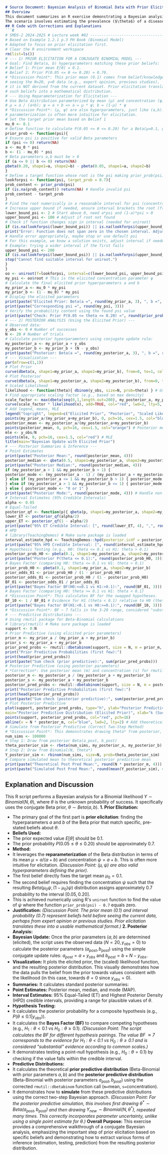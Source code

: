 ```markdown
# Source Document: Bayesian Analysis of Binomial Data with Prior Elicitation
## Overview
This document summarizes an R exercise demonstrating a Bayesian analysis for estimating an unknown probability ($\theta$) using a Binomial likelihood model. The key focus is on **prior elicitation**: determining the parameters of a conjugate Beta prior distribution, $\pi(\theta) \sim Beta(a,b)$, such that it reflects specific prior beliefs before incorporating observed data. The analysis then proceeds using this elicited prior to find the posterior distribution and derive inferences.
The scenario involves estimating the prevalence ($\theta$) of a disease based on $N=20$ tests where $y=0$ infections were observed.
## R Code with Corrections and Explanations
```R
# SMDS-2 2024-2025 # Lecture week #02 -----------------------------------------
# Based on Example 1.2.1 p.3 PH Book (Binomial Model)
# Adapted to focus on prior elicitation first.
# Clear the R environment workspace
rm(list=ls())
# --- 1) PRIOR ELICITATION FOR A CONJUGATE BINOMIAL MODEL ---
# Goal: Find Beta(a, b) hyperparameters matching these prior beliefs:
# Belief 1: Prior mean E[θ] = 0.1.
# Belief 2: Prior P(0.05 <= θ <= 0.20) ≈ 0.70.
# *Discussion Point*: This prior mean (0.1) comes from belief/knowledge *before*
# seeing the N=20, y=0 data (e.g., expert opinion, previous studies),
# it is NOT derived from the current dataset. Prior elicitation translates
# such beliefs into a mathematical distribution.
# --- Using Reparameterization for Elicitation ---
# Use Beta distribution parameterized by mean (μ) and concentration (ψ):
# μ = a / (a+b); ψ = a + b => a = μ * ψ; b = (1-μ) * ψ
# *Discussion Point*: (μ, ψ) are also hyperparameters, just like (a,b). This
# parameterization is often more intuitive for elicitation.
# Set the target prior mean based on Belief 1
mu_0 <- 0.1
# Define function to calculate P(0.05 <= θ <= 0.20) for a Beta(μ=0.1, ψ)
prior_prob <- function(psi){
# Ensure psi is positive for valid Beta parameters
if (psi <= 0) return(NA)
a <- mu_0 * psi
b <- (1 - mu_0) * psi
# Beta parameters a,b must be > 0
if (a <= 0 || b <= 0) return(NA)
pbeta(0.20, shape1=a, shape2=b) - pbeta(0.05, shape1=a, shape2=b)
}
# Define a target function whose root is the psi making prior_prob(psi) == 0.7
lookforpsi <- function(psi, target_prob = 0.7){
prob_content <- prior_prob(psi)
if (is.na(prob_content)) return(NA) # Handle invalid psi
prob_content - target_prob
}
# Find the root numerically in a reasonable interval for psi (concentration)
# Increase upper bound if needed, ensure interval brackets the root (f(lower)*f(upper) < 0)
lower_bound_psi <- 2 # Start above 0, need a*psi and (1-a)*psi > 0
upper_bound_psi <- 100 # Adjust if root not found
# Check if function changes sign in interval (needed for uniroot)
if (is.na(lookforpsi(lower_bound_psi)) || is.na(lookforpsi(upper_bound_psi)) || lookforpsi(lower_bound_psi) * lookforpsi(upper_bound_psi) >= 0) {
print("Error: Function does not span zero in the chosen interval. Adjust interval or check target_prob.")
# Handle error appropriately, maybe stop or use default psi
# For this example, we know a solution exists, adjust interval if needed.
# Example: trying a wider interval if the first fails
upper_bound_psi <- 200
if (is.na(lookforpsi(lower_bound_psi)) || is.na(lookforpsi(upper_bound_psi)) || lookforpsi(lower_bound_psi) * lookforpsi(upper_bound_psi) >= 0) {
stop("Cannot find suitable interval for uniroot.")
}
}
oo <- uniroot(f=lookforpsi, interval=c(lower_bound_psi, upper_bound_psi))
my_psi <- oo$root # This is the elicited concentration parameter ψ
# Calculate the final elicited prior hyperparameters a and b
my_prior_a <- mu_0 * my_psi
my_prior_b <- (1 - mu_0) * my_psi
# Display the elicited parameters
print(paste("Elicited Prior: Beta(a =", round(my_prior_a, 3), ", b =", round(my_prior_b, 3), ")"))
print(paste("Corresponding psi =", round(my_psi, 3)))
# Verify the probability content using the found psi value
print(paste("Check: Prior P(0.05 <= theta <= 0.20) =", round(prior_prob(my_psi), 3)))
# --- 2) POSTERIOR ANALYSIS (Using the Elicited Prior) ---
# Observed data:
y_obs <- 0 # Number of successes
N <- 20 # Number of trials
# Calculate posterior hyperparameters using conjugate update rule:
my_posterior_a <- my_prior_a + y_obs
my_posterior_b <- my_prior_b + (N - y_obs)
print(paste("Posterior: Beta(a =", round(my_posterior_a, 3), ", b =", round(my_posterior_b, 3), ")"))
# --- Visualization ---
par(mfrow=c(1,1))
# Plot Prior
curve(dbeta(x, shape1=my_prior_a, shape2=my_prior_b), from=0, to=1, col="blue", lwd=2, ylim=c(0,25), xlab=expression(theta), ylab="Density", n=1000)
# Plot Posterior
curve(dbeta(x, shape1=my_posterior_a, shape2=my_posterior_b), from=0, to=1, add=TRUE, col="orange", lwd=2, n=1000)
# Scaled Likelihood
likelihood <- function(theta){ dbinom(y_obs, size=N, prob=theta) } # Use dbinom for exact likelihood value
# Find appropriate scaling factor (e.g., based on max density)
scale_factor <- max(dbeta(seq(0,1,length.out=200), my_posterior_a, my_posterior_b)) / max(likelihood(seq(0,1,length.out=200))) * 0.6
curve(scale_factor * likelihood(x), add=TRUE, col="red", lwd=2, lty=5, n=1000)
# Add legend, means, MLE
legend("topright", legend=c("Elicited Prior", "Posterior", "Scaled Likelihood"), col=c("blue", "orange", "red"), lty=c(1,1,5), lwd=2)
points(my_prior_a/(my_prior_a+my_prior_b), 0, pch=16, cex=1.5, col="blue") # Prior mean
posterior_mean <- my_posterior_a/(my_posterior_a+my_posterior_b)
points(posterior_mean, 0, pch=16, cex=1.5, col="orange") # Posterior mean
mle <- y_obs/N
points(mle, 0, pch=16, cex=1.5, col="red") # MLE
title(main="Bayesian Update with Elicited Prior")
# --- Posterior Summaries & Inference ---
# Point Estimates
print(paste("Posterior Mean:", round(posterior_mean, 4)))
posterior_median <- qbeta(0.5, shape1=my_posterior_a, shape2=my_posterior_b)
print(paste("Posterior Median:", round(posterior_median, 4)))
if (my_posterior_a > 1 && my_posterior_b > 1) {
posterior_mode <- (my_posterior_a - 1) / (my_posterior_a + my_posterior_b - 2)
} else if (my_posterior_a <= 1 && my_posterior_b > 1) { posterior_mode <- 0
} else if (my_posterior_a > 1 && my_posterior_b <= 1) { posterior_mode <- 1
} else { posterior_mode <- "0 or 1" }
print(paste("Posterior Mode:", round(posterior_mode, 4))) # Handle non-numeric case if needed
# Interval Estimates (95% Credible Intervals)
alpha <- 0.05
# Equal-Tailed
posterior_qf <- function(p){ qbeta(p, shape1=my_posterior_a, shape2=my_posterior_b) }
lower_ET <- posterior_qf(alpha/2)
upper_ET <- posterior_qf(1 - alpha/2)
print(paste("95% ET Credible Interval: [", round(lower_ET, 4), ",", round(upper_ET, 4), "]"))
# HPD
# library(TeachingDemos) # Make sure package is loaded
interval_estimate_hpd <- TeachingDemos::hpd(posterior.icdf = posterior_qf, conf = 1 - alpha)
print(paste("95% HPD Credible Interval: [", round(interval_estimate_hpd[1], 4), ",", round(interval_estimate_hpd[2], 4), "]"))
# Hypothesis Testing (e.g., H0: theta <= 0.1 vs H1: theta > 0.1)
posterior_prob_H0 <- pbeta(0.1, shape1=my_posterior_a, shape2=my_posterior_b)
print(paste("Posterior P(theta <= 0.1):", round(posterior_prob_H0, 3)))
# Bayes Factor (comparing H0: theta <= 0.1 vs H1: theta > 0.1)
prior_prob_H0 <- pbeta(0.1, shape1=my_prior_a, shape2=my_prior_b)
prior_odds_01 <- prior_prob_H0 / (1 - prior_prob_H0)
posterior_odds_01 <- posterior_prob_H0 / (1 - posterior_prob_H0)
BF_01 <- posterior_odds_01 / prior_odds_01
print(paste("Bayes Factor BF(H0:<=0.1 vs H1:>0.1):", round(BF_01, 3)))
# Bayes Factor (comparing H0: theta >= 0.1 vs H1: theta < 0.1)
# *Discussion Point*: This calculates BF for the swapped hypotheses.
BF_10 <- 1 / BF_01 # Evidence for H1 (theta < 0.1) relative to H0 (theta >= 0.1)
print(paste("Bayes Factor BF(H1:<0.1 vs H0:>=0.1):", round(BF_10, 3)))
# *Discussion Point*: BF ~ 7 falls in the 3-20 range, considered "substantial" evidence for H1: theta < 0.1.
# --- Predictive Distributions ---
# Using rmutil package for Beta-Binomial calculations
# library(rmutil) # Make sure package is loaded
support <- 0:N
# Prior Predictive (using elicited prior parameters)
prior_m <- my_prior_a / (my_prior_a + my_prior_b)
prior_s <- my_prior_a + my_prior_b
prior_pred_probs <- rmutil::dbetabinom(support, size = N, m = prior_m, s = prior_s)
print("Prior Predictive Probabilities (first few):")
print(head(prior_pred_probs))
print(paste("Sum check (prior predictive):", sum(prior_pred_probs)))
# Posterior Predictive (using posterior parameters)
# *Correction*: Use posterior mean (m) and concentration (s) for rmutil
posterior_m <- my_posterior_a / (my_posterior_a + my_posterior_b)
posterior_s <- my_posterior_a + my_posterior_b
posterior_pred_probs <- rmutil::dbetabinom(support, size = N, m = posterior_m, s = posterior_s)
print("Posterior Predictive Probabilities (first few):")
print(head(posterior_pred_probs))
print(paste("Sum check (posterior predictive):", sum(posterior_pred_probs)))
# Plot Posterior Predictive
plot(support, posterior_pred_probs, type="h", ylab="Posterior Predictive Probability",
main="Posterior Predictive Distribution (Elicited Prior)", xlab="k (Successes in N=20)")
points(support, posterior_pred_probs, col="red", pch=16)
abline(v = N * posterior_m, col="blue", lwd=2, lty=2) # Add theoretical mean E[Y_new|y]
# Simulate from Posterior Predictive (Correct Two-Step Method)
# *Discussion Point*: This demonstrates drawing theta* from posterior, then Y_new from likelihood.
num_sims <- 100000
# Step 1: Draw from posterior Beta(a_post, b_post)
theta_posterior_sim <- rbeta(num_sims, my_posterior_a, my_posterior_b)
# Step 2: Draw from Binomial(N, theta*)
Y_posterior_sim <- rbinom(num_sims, size=N, prob=theta_posterior_sim)
# Compare simulated mean to theoretical posterior predictive mean
print(paste("Theoretical Post Pred Mean:", round(N * posterior_m, 4)))
print(paste("Simulated Post Pred Mean:", round(mean(Y_posterior_sim), 4)))
```
## Explanation and Discussion
This R script performs a Bayesian analysis for a Binomial likelihood $Y \sim Binomial(N, \theta)$, where $\theta$ is the unknown probability of success. It specifically uses the conjugate Beta prior, $\theta \sim Beta(a,b)$.
**1. Prior Elicitation:**
* The primary goal of the first part is **prior elicitation**: finding the hyperparameters $a$ and $b$ of the Beta prior that match specific, pre-stated beliefs about $\theta$.
* **Beliefs Used:**
* The prior expected value $E[\theta]$ should be 0.1.
* The prior probability $P(0.05 \le \theta \le 0.20)$ should be approximately 0.7.
* **Method:**
* It leverages the **reparameterization** of the Beta distribution in terms of its mean $\mu = a/(a+b)$ and concentration $\psi = a+b$. This is often more intuitive for elicitation. *(Discussion Point: $(\mu, \psi)$ are also valid hyperparameters defining the prior).*
* The first belief directly fixes the target mean $\mu_0 = 0.1$.
* The second belief requires finding the concentration $\psi$ such that the resulting $Beta(\mu_0 \psi, (1-\mu_0)\psi)$ distribution assigns approximately 0.7 probability to the interval $[0.05, 0.20]$.
* This is achieved numerically using R's `uniroot` function to find the value of $\psi$ where the function `prior_prob(psi) - 0.7` equals zero.
* **Justification:** *(Discussion Point: The prior mean (0.1) and interval probability (0.7) represent beliefs held *before* seeing the current data, perhaps from expert opinion or previous studies. Prior elicitation translates these into a usable mathematical format.)*
**2. Posterior Analysis:**
* **Bayesian Update:** Once the prior parameters $(a, b)$ are determined (elicited), the script uses the observed data ($N=20, y_{obs}=0$) to calculate the posterior parameters ($a_{post}, b_{post}$) using the simple conjugate update rules: $a_{post} = a + y_{obs}$ and $b_{post} = b + N - y_{obs}$.
* **Visualization:** It plots the elicited prior, the (scaled) likelihood function, and the resulting posterior distribution. This visually demonstrates how the data pulls the belief from the prior towards values consistent with the likelihood (in this case, towards $\theta=0$ since $y_{obs}=0$).
* **Summaries:** It calculates standard posterior summaries:
* **Point Estimates:** Posterior mean, median, and mode (MAP).
* **Interval Estimates:** 95% Equal-Tailed (ET) and Highest Posterior Density (HPD) credible intervals, providing a range for plausible values of $\theta$.
* **Hypothesis Testing:**
* It calculates the posterior probability for a composite hypothesis (e.g., $P(\theta \le 0.1 | y_{obs})$).
* It calculates the **Bayes Factor (BF)** to compare competing hypotheses (e.g., $H_1: \theta < 0.1$ vs $H_0: \theta \ge 0.1$). *(Discussion Point: The script calculates the BF for different hypothesis pairings. The value BF $\approx 7$ corresponds to the evidence for $H_1: \theta < 0.1$ vs $H_0: \theta \ge 0.1$ and is considered "substantial" evidence according to common scales.)*
* It demonstrates testing a point-null hypothesis (e.g., $H_0: \theta = 0.1$) by checking if the value falls within the credible interval.
* **Predictive Distributions:**
* It calculates the theoretical **prior predictive distribution** (Beta-Binomial with prior parameters $a, b$) and the **posterior predictive distribution** (Beta-Binomial with posterior parameters $a_{post}, b_{post}$) using the corrected `rmutil::dbetabinom` function call (`m=`mean, `s=`concentration).
* It demonstrates how to **simulate** from these predictive distributions using the correct two-step Bayesian approach. *(Discussion Point: For the posterior predictive simulation, this involves first drawing $\theta^* \sim Beta(a_{post}, b_{post})$ and then drawing $Y_{new} \sim Binomial(N, \theta^*)$, repeated many times. This correctly incorporates parameter uncertainty, unlike using a single point estimate for $\theta$.)*
**Overall Purpose:** This exercise provides a comprehensive walkthrough of a conjugate Bayesian analysis, emphasizing the important step of prior elicitation based on specific beliefs and demonstrating how to extract various forms of inference (estimation, testing, prediction) from the resulting posterior distribution.
```